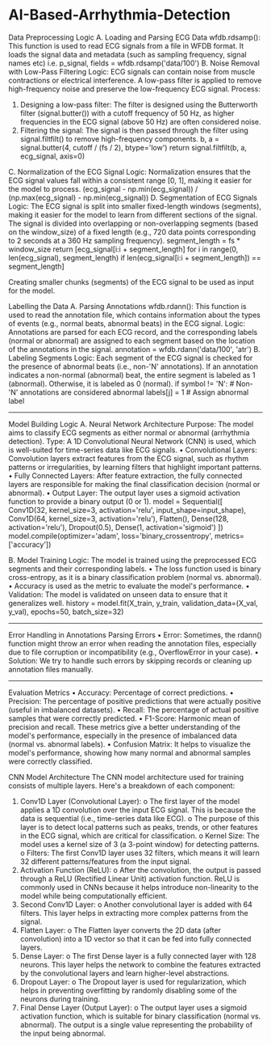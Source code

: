 # AI-Based-Arrhythmia-Detection

Data Preprocessing Logic
A.	Loading and Parsing ECG Data
wfdb.rdsamp(): This function is used to read ECG signals from a file in WFDB format.
It loads the signal data and metadata (such as sampling frequency, signal names etc)
i.e. p_signal, fields = wfdb.rdsamp('data/100')
B.	Noise Removal with Low-Pass Filtering
Logic: ECG signals can contain noise from muscle contractions or electrical interference. A low-pass filter is applied to remove high-frequency noise and preserve the low-frequency ECG signal.
Process:
1.	Designing a low-pass filter: The filter is designed using the Butterworth filter (signal.butter()) with a cutoff frequency of 50 Hz, as higher frequencies in the ECG signal (above 50 Hz) are often considered noise.
2.	Filtering the signal: The signal is then passed through the filter using signal.filtfilt() to remove high-frequency components.
b, a = signal.butter(4, cutoff / (fs / 2), btype='low')
return signal.filtfilt(b, a, ecg_signal, axis=0)

C.	Normalization of the ECG Signal
Logic: Normalization ensures that the ECG signal values fall within a consistent range [0, 1], making it easier for the model to process.
 (ecg_signal - np.min(ecg_signal)) / (np.max(ecg_signal) - np.min(ecg_signal))
D.	Segmentation of ECG Signals
Logic: The ECG signal is split into smaller fixed-length windows (segments), making it easier for the model to learn from different sections of the signal.
The signal is divided into overlapping or non-overlapping segments (based on the window_size) of a fixed length (e.g., 720 data points corresponding to 2 seconds at a 360 Hz sampling frequency).
segment_length = fs * window_size
return [ecg_signal[i:i + segment_length] for i in range(0, len(ecg_signal), segment_length) if len(ecg_signal[i:i + segment_length]) == segment_length]

Creating smaller chunks (segments) of the ECG signal to be used as input for the model.

Labelling the Data
A.	Parsing Annotations
wfdb.rdann(): This function is used to read the annotation file, which contains information about the types of events (e.g., normal beats, abnormal beats) in the ECG signal.
Logic: Annotations are parsed for each ECG record, and the corresponding labels (normal or abnormal) are assigned to each segment based on the location of the annotations in the signal.
annotation = wfdb.rdann('data/100', 'atr')
B.	Labeling Segments
Logic: Each segment of the ECG signal is checked for the presence of abnormal beats (i.e., non-'N' annotations).
If an annotation indicates a non-normal (abnormal) beat, the entire segment is labeled as 1 (abnormal).
Otherwise, it is labeled as 0 (normal).
if symbol != 'N':  # Non-'N' annotations are considered abnormal
labels[j] = 1  # Assign abnormal label
__________________________________________________________________________________
Model Building Logic
A.	Neural Network Architecture
Purpose: The model aims to classify ECG segments as either normal or abnormal (arrhythmia detection).
Type: A 1D Convolutional Neural Network (CNN) is used, which is well-suited for time-series data like ECG signals.
•	Convolutional Layers: Convolution layers extract features from the ECG signal, such as rhythm patterns or irregularities, by learning filters that highlight important patterns.
•	Fully Connected Layers: After feature extraction, the fully connected layers are responsible for making the final classification decision (normal or abnormal).
•	Output Layer: The output layer uses a sigmoid activation function to provide a binary output (0 or 1).
model = Sequential([
Conv1D(32, kernel_size=3, activation='relu', input_shape=input_shape),
Conv1D(64, kernel_size=3, activation='relu'),
Flatten(),
Dense(128, activation='relu'),
Dropout(0.5),
Dense(1, activation='sigmoid')
])
model.compile(optimizer='adam', loss='binary_crossentropy', metrics=['accuracy'])

B.	Model Training
Logic: The model is trained using the preprocessed ECG segments and their corresponding labels.
•	The loss function used is binary cross-entropy, as it is a binary classification problem (normal vs. abnormal).
•	Accuracy is used as the metric to evaluate the model's performance.
•	Validation: The model is validated on unseen data to ensure that it generalizes well.
history = model.fit(X_train, y_train, validation_data=(X_val, y_val), epochs=50, batch_size=32)
__________________________________________________________________________________
Error Handling in Annotations
Parsing Errors
•	Error: Sometimes, the rdann() function might throw an error when reading the annotation files, especially due to file corruption or incompatibility (e.g., OverflowError in your case).
•	Solution: We try to handle such errors by skipping records or cleaning up annotation files manually.
___________________________________________________________________________
Evaluation
Metrics
•	Accuracy: Percentage of correct predictions.
•	Precision: The percentage of positive predictions that were actually positive (useful in imbalanced datasets).
•	Recall: The percentage of actual positive samples that were correctly predicted.
•	F1-Score: Harmonic mean of precision and recall.
These metrics give a better understanding of the model's performance, especially in the presence of imbalanced data (normal vs. abnormal labels).
•	Confusion Matrix: It helps to visualize the model's performance, showing how many normal and abnormal samples were correctly classified.

CNN Model Architecture
The CNN model architecture used for training consists of multiple layers. Here's a breakdown of each component:
1.	Conv1D Layer (Convolutional Layer):
o	The first layer of the model applies a 1D convolution over the input ECG signal. This is because the data is sequential (i.e., time-series data like ECG).
o	The purpose of this layer is to detect local patterns such as peaks, trends, or other features in the ECG signal, which are critical for classification.
o	Kernel Size: The model uses a kernel size of 3 (a 3-point window) for detecting patterns.
o	Filters: The first Conv1D layer uses 32 filters, which means it will learn 32 different patterns/features from the input signal.
2.	Activation Function (ReLU):
o	After the convolution, the output is passed through a ReLU (Rectified Linear Unit) activation function. ReLU is commonly used in CNNs because it helps introduce non-linearity to the model while being computationally efficient.
3.	Second Conv1D Layer:
o	Another convolutional layer is added with 64 filters. This layer helps in extracting more complex patterns from the signal.
4.	Flatten Layer:
o	The Flatten layer converts the 2D data (after convolution) into a 1D vector so that it can be fed into fully connected layers.
5.	Dense Layer:
o	The first Dense layer is a fully connected layer with 128 neurons. This layer helps the network to combine the features extracted by the convolutional layers and learn higher-level abstractions.
6.	Dropout Layer:
o	The Dropout layer is used for regularization, which helps in preventing overfitting by randomly disabling some of the neurons during training.
7.	Final Dense Layer (Output Layer):
o	The output layer uses a sigmoid activation function, which is suitable for binary classification (normal vs. abnormal). The output is a single value representing the probability of the input being abnormal.

